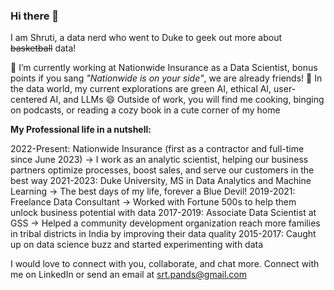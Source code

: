 ### Hi there 👋

I am Shruti, a data nerd who went to Duke to geek out more about ~~basketball~~ data! 

🔭 I’m currently working at Nationwide Insurance as a Data Scientist, bonus points if you sang *"Nationwide is on your side"*, we are already friends!
🌱 In the data world, my current explorations are green AI, ethical AI, user-centered AI, and LLMs
😄 Outside of work, you will find me cooking, binging on podcasts, or reading a cozy book in a cute corner of my home

**My Professional life in a nutshell:**

2022-Present: Nationwide Insurance (first as a contractor and full-time since June 2023)
 -> I work as an analytic scientist, helping our business partners optimize processes, boost sales, and serve our customers in the best way
2021-2023: Duke University, MS in Data Analytics and Machine Learning
 -> The best days of my life, forever a Blue Devil!
2019-2021: Freelance Data Consultant
-> Worked with Fortune 500s to help them unlock business potential with data
2017-2019: Associate Data Scientist at GSS
-> Helped a community development organization reach more families in tribal districts in India by improving their data quality
2015-2017: Caught up on data science buzz and started experimenting with data

I would love to connect with you, collaborate, and chat more. Connect with me on LinkedIn or send an email at srt.pands@gmail.com

